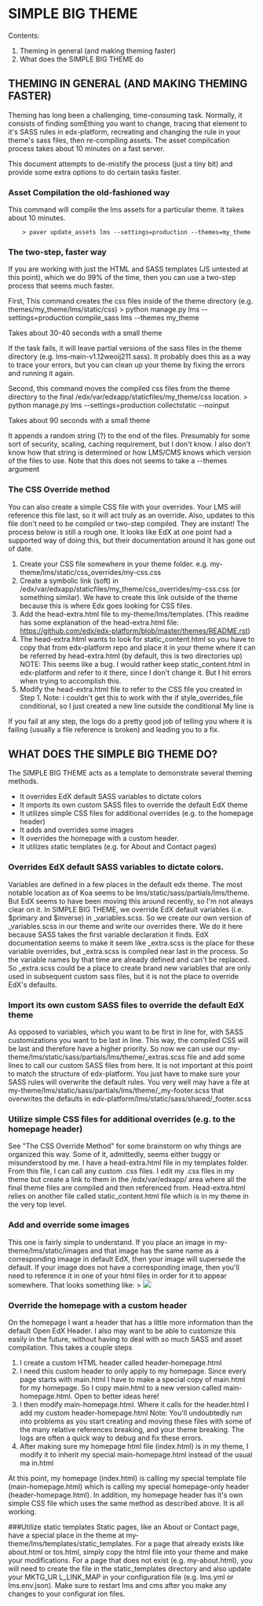 # SIMPLE BIG THEME

Contents:
1. Theming in general (and making theming faster)
2. What does the SIMPLE BIG THEME do


## THEMING IN GENERAL (AND MAKING THEMING FASTER)
Theming has long been a challenging, time-consuming task. Normally, it consists of finding somEthing you want to change, tracing that element to it's SASS rules in edx-platform, recreating and changing the rule in your theme's sass files, then re-compiling assets. The asset compilcation process takes about 10 minutes on a fast server.

This document attempts to de-mistify the process (just a tiny bit) and provide some extra options to do certain tasks faster.

### Asset Compilation the old-fashioned way

This command will compile the lms assets for a particular theme. It takes about 10 minutes.

        > paver update_assets lms --settings=production --themes=my_theme


### The two-step, faster way

If you are working with just the HTML and SASS templates (JS untested at this point), which we do 99% of the time, then you can use a two-step process that seems much faster.

First, This command creates the css files inside of the theme directory (e.g. themes/my_theme/lms/static/css)
        > python manage.py lms --settings=production compile_sass lms  --themes my_theme

Takes about 30-40 seconds with a small theme

If the task fails, it will leave partial versions of the sass files in the theme directory (e.g. lms-main-v1.12weoij211.sass). It probably does this as a way to trace your errors, but you can clean up your theme by fixing the errors and running it again.

Second, this command moves the compiled css files from the theme directory to the final /edx/var/edxapp/staticfiles/my_theme/css location.
        > python manage.py lms --settings=production collectstatic --noinput

Takes about 90 seconds with a small theme

It appends a random string (?) to the end of the files. Presumably for some sort of security, scaling, caching requirement, but I don't know. I also don't know how that string is determined or how LMS/CMS knows which version of the files to use.
Note that this does not seems to take a --themes argument

### The CSS Override method
You can also create a simple CSS file with your overrides. Your LMS will reference this file last, so it will act truly as an override. Also, updates to this file don't need to be compiled or two-step compiled. They are instant!
The process below is still a rough one. It looks like EdX at one point had a supported way of doing this, but their documentation around it has gone out of date.

1. Create your CSS file somewhere in your theme folder. e.g. my-theme/lms/static/css_overrides/my-css.css
2. Create a symbolic link (soft) in  /edx/var/edxapp/staticfiles/my_theme/css_overrides/my-css.css (or something similar). We have to create this link outside of the theme because this is where Edx goes looking for CSS files.
3. Add the head-extra.html file to my-theme/lms/templates. (This readme has some explanation of the head-extra.html file: https://github.com/edx/edx-platform/blob/master/themes/README.rst)
4. The head-extra.html wants to look for static_content.html so you have to copy that from edx-platform repo and place it in your theme where it can be referred by head-extra.html (by default, this is two directories up)
        NOTE: This seems like a bug. I would rather keep static_content.html in edx-platform and refer to it there, since I don't change it. But I hit errors when trying to accomplish this.
5. Modify the head-extra.html file to refer to the CSS file you created in Step 1.
        Note: i couldn't get this to work with the if style_overrides_file conditional, so I just created a new line outside the conditional
        My line is <link rel="stylesheet" type="text/css" href="/static/curricume_clean/css_overrides/my-css.css" />

If you fail at any step, the logs do a pretty good job of telling you where it is failing (usually a file reference is broken) and leading you to a fix.

## WHAT DOES THE SIMPLE BIG THEME DO?
The SIMPLE BIG THEME acts as a template to demonstrate several theming methods.

- It overrides EdX default SASS variables to dictate colors
- It imports its own custom SASS files to override the default EdX theme
- It utilizes simple CSS files for additional overrides (e.g. to the homepage header)
- It adds and overrides some images
- It overrides the homepage with a custom header.
- It utilizes static templates (e.g. for About and Contact pages)

### Overrides EdX default SASS variables to dictate colors. 
Variables are defined in a few places in the default edx theme. The most notable location as of Koa seems to be  lms/static/sass/partials/lms/theme. But EdX seems to have been moving this around recently, so I'm not always clear on it. In SIMPLE BIG THEME, we override EdX default variables (i.e. $primary and $inverse) in _variables.scss. So we create our own version of _variables.scss in our theme and write our overrides there. We do it here because SASS takes the first variable declaration it finds.
EdX documentation seems to make it seem like _extra.scss is the place for these variable overrides, but _extra.scss is compiled near last in the process. So the variable names by that time are already defined and can't be replaced. So _extra.scss could be a place to create brand new variables that are only used in subsequent custom sass files, but it is not the place to override EdX's defaults. 

### Import its own custom SASS files to override the default EdX theme
As opposed to variables, which you want to be first in line for, with SASS customizations you want to be last in line. This way, the compiled CSS will be last and therefore have a higher priority. So now we can use our my-theme/lms/static/sass/partials/lms/theme/_extras.scss file and add some lines to call our custom SASS files from here.
It is not important at this point to match the structure of edx-platform. You just have to make sure your SASS rules will overwrite the default rules. You very well may have a file at my-theme/lms/static/sass/partials/lms/theme/_my-footer.scss that overwrites the defaults in edx-platform/lms/static/sass/shared/_footer.scss

### Utilize simple CSS files for additional overrides (e.g. to the homepage header)
See "The CSS Override Method" for some brainstorm on why things are organized this way. Some of it, admittedly, seems either buggy or misunderstood by me.
I have a head-extra.html file in my templates folder. From this file, I can call any custom .css files. I edit my .css files in my theme but create a link to them in the /edx/var/edxapp/ area where all the final theme files are compiled and then referenced from.
Head-extra.html relies on another file called static_content.html file which is in my theme in the very top level.

### Add and override some images
This one is fairly simple to understand. If you place an image in my-theme/lms/static/images and that image has the same name as a corresponding imaage in default EdX, then your image will supersede the default.
If your image does not have a corresponding image, then you'll need to reference it in one of your html files in order for it to appear somewhere. That looks something like:
        > <img src="${static.url('images/my-img.png')}">

### Override the homepage with a custom header
On the homepage I want a header that has a little more information than the default Open EdX Header. I also may want to be able to customize this easily in the future, without having to deal with so much SASS and asset compilation.
This takes a couple steps
1. I create a custom HTML header called header-homepage.html
2. I need this custom header to only apply to my homepage. Since every page starts with main.html I have to make a special copy of main.html for my homepage. So I copy main.html to a new version called main-homepage.html. Open to better ideas here!
3. I then modify main-homepage.html. Where it calls for the header.html I add my custom header-homepage.html
        Note: You'll undoubtedly run into problems as you start creating and moving these files with some of the many relative references breaking, and your theme breaking. The logs are often a quick way to debug and fix these errors.
4. After making sure my homepage html file (index.html) is in my theme, I modify it to inherit my special main-homepage.html instead of the usual ma
in.html

At this point, my homepage (index.html) is calling my special template file (main-homepage.html) which is calling my special homepage-only header (header-homepage.html). In addition, my homepage header has it's own simple CSS file which uses the same method as described above. It is all working. 

###Utilize static templates
Static pages, like an About or Contact page, have a special place in the theme at my-theme/lms/templates/static_templates. 
For a page that already exists like about.html or tos.html, simply copy the html file into your theme and make your modifications.
For a page that does not exist (e.g. my-about.html), you will need to create the file in the static_templates directory and also update your MKTG_UR
L_LINK_MAP in your configuration file (e.g. lms.yml or lms.env.json). Make sure to restart lms and cms after you make any changes to your configurat
ion files.
